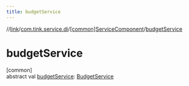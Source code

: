 ```yaml
---
title: budgetService
---
```

//[link](../../../index.html)/[com.tink.service.di](../index.html)/[[common]ServiceComponent](index.html)/[budgetService](budget-service.html)



# budgetService



[common]\
abstract val [budgetService](budget-service.html): [BudgetService](../../com.tink.service.budget/[common]-budget-service/index.html)




